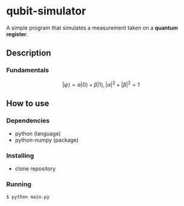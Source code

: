 # qubit-simulator
A simple program that simulates a measurement taken on a **quantum register**.

## Description

### Fundamentals
```math
\lvert\psi\rangle = \alpha\lvert0\rangle + \beta\lvert1\rangle,
\lvert\alpha\rvert^{2} + \lvert\beta\rvert^{2} = 1
```
## How to use

### Dependencies
- python (language)
- python-numpy (package)
### Installing
- clone repository
### Running
```sh
$ python main.py 
```
